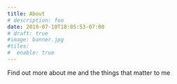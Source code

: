 ```yaml
---
title: About
# description: foo
date: 2019-07-10T18:05:53-07:00
# draft: true
#image: banner.jpg
#tiles:
#  enable: true
---
```


Find out more about me and the things that matter to me
